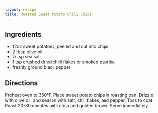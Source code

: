 ```yaml
---
layout: recipe
title: Roasted Sweet Potato Chili Chips
---
```


## Ingredients

* 12oz sweet potatoes, peeled and cut into chips
* 2 tbsp olive oil
* ½ tsp sea salt
* 1 tsp crushed dried chilli flakes or smoked paprika
* freshly ground black pepper

## Directions

Preheat oven to 350°F. Place sweet potato chips in roasting pan. Drizzle
with olive oil, and season with salt, chili flakes, and pepper. Toss to
coat. Roast 20-30 minutes until crisp and golden brown. Serve
immediately.
